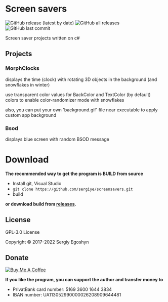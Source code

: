 # Screen savers
![GitHub release (latest by date)](https://img.shields.io/github/v/release/sergiye/screensavers?style=plastic)
![GitHub all releases](https://img.shields.io/github/downloads/sergiye/screensavers/total?style=plastic)
![GitHub last commit](https://img.shields.io/github/last-commit/sergiye/screensavers?style=plastic)

Screen saver projects written on c#

## Projects

### MorphClocks 

displays the time (clock) with rotating 3D objects in the background (and snowflakes in winter)

use transparent color values for BackColor and TextColor (by default) colors to enable color-randomizer mode with snowflakes

also, you can put your own 'background.gif' file near executable to apply custom app background

### Bsod

displays blue screen with random BSOD message

# Download

**The recommended way to get the program is BUILD from source**
- Install git, Visual Studio
- `git clone https://github.com/sergiye/screensavers.git`
- build

**or download build from <a href="https://github.com/sergiye/screensavers/releases">releases</a>.**

## License

GPL-3.0 License

Copyright © 2017-2022 Sergiy Egoshyn

## Donate

<a href=https://www.buymeacoffee.com/sergiye>
<img src="https://www.buymeacoffee.com/assets/img/custom_images/yellow_img.png" alt="Buy Me A Coffee" style="height: auto !important;width: auto !important;" />
</a>

**If you like the program, you can support the author and transfer money to**
- PrivatBank card number: 5169 3600 1644 3834
- IBAN number: UA113052990000026208909644481
